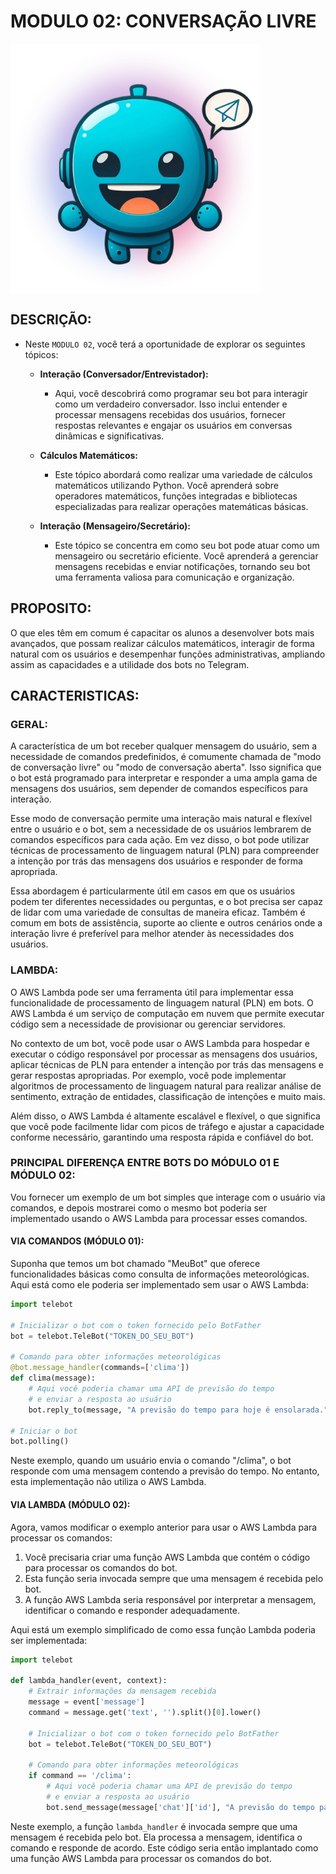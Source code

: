 # MODULO 02: CONVERSAÇÃO LIVRE

<img src="FOTO.png" align="center" width="400"> <br>

## DESCRIÇÃO:
- Neste `MODULO 02`, você terá a oportunidade de explorar os seguintes tópicos:

    - **Interação (Conversador/Entrevistador):**
        - Aqui, você descobrirá como programar seu bot para interagir como um verdadeiro conversador. Isso inclui entender e processar mensagens recebidas dos usuários, fornecer respostas relevantes e engajar os usuários em conversas dinâmicas e significativas.

    - **Cálculos Matemáticos:**
        - Este tópico abordará como realizar uma variedade de cálculos matemáticos utilizando Python. Você aprenderá sobre operadores matemáticos, funções integradas e bibliotecas especializadas para realizar operações matemáticas básicas.

    - **Interação (Mensageiro/Secretário):**
        - Este tópico se concentra em como seu bot pode atuar como um mensageiro ou secretário eficiente. Você aprenderá a gerenciar mensagens recebidas e enviar notificações, tornando seu bot uma ferramenta valiosa para comunicação e organização.

## PROPOSITO:
O que eles têm em comum é capacitar os alunos a desenvolver bots mais avançados, que possam realizar cálculos matemáticos, interagir de forma natural com os usuários e desempenhar funções administrativas, ampliando assim as capacidades e a utilidade dos bots no Telegram.

## CARACTERISTICAS:
### GERAL:
A característica de um bot receber qualquer mensagem do usuário, sem a necessidade de comandos predefinidos, é comumente chamada de "modo de conversação livre" ou "modo de conversação aberta". Isso significa que o bot está programado para interpretar e responder a uma ampla gama de mensagens dos usuários, sem depender de comandos específicos para interação.

Esse modo de conversação permite uma interação mais natural e flexível entre o usuário e o bot, sem a necessidade de os usuários lembrarem de comandos específicos para cada ação. Em vez disso, o bot pode utilizar técnicas de processamento de linguagem natural (PLN) para compreender a intenção por trás das mensagens dos usuários e responder de forma apropriada.

Essa abordagem é particularmente útil em casos em que os usuários podem ter diferentes necessidades ou perguntas, e o bot precisa ser capaz de lidar com uma variedade de consultas de maneira eficaz. Também é comum em bots de assistência, suporte ao cliente e outros cenários onde a interação livre é preferível para melhor atender às necessidades dos usuários.

### LAMBDA:
O AWS Lambda pode ser uma ferramenta útil para implementar essa funcionalidade de processamento de linguagem natural (PLN) em bots. O AWS Lambda é um serviço de computação em nuvem que permite executar código sem a necessidade de provisionar ou gerenciar servidores.

No contexto de um bot, você pode usar o AWS Lambda para hospedar e executar o código responsável por processar as mensagens dos usuários, aplicar técnicas de PLN para entender a intenção por trás das mensagens e gerar respostas apropriadas. Por exemplo, você pode implementar algoritmos de processamento de linguagem natural para realizar análise de sentimento, extração de entidades, classificação de intenções e muito mais.

Além disso, o AWS Lambda é altamente escalável e flexível, o que significa que você pode facilmente lidar com picos de tráfego e ajustar a capacidade conforme necessário, garantindo uma resposta rápida e confiável do bot.

### PRINCIPAL DIFERENÇA ENTRE BOTS DO MÓDULO 01 E MÓDULO 02:
Vou fornecer um exemplo de um bot simples que interage com o usuário via comandos, e depois mostrarei como o mesmo bot poderia ser implementado usando o AWS Lambda para processar esses comandos.

#### VIA COMANDOS (MÓDULO 01):
Suponha que temos um bot chamado "MeuBot" que oferece funcionalidades básicas como consulta de informações meteorológicas. Aqui está como ele poderia ser implementado sem usar o AWS Lambda:

```python
import telebot

# Inicializar o bot com o token fornecido pelo BotFather
bot = telebot.TeleBot("TOKEN_DO_SEU_BOT")

# Comando para obter informações meteorológicas
@bot.message_handler(commands=['clima'])
def clima(message):
    # Aqui você poderia chamar uma API de previsão do tempo
    # e enviar a resposta ao usuário
    bot.reply_to(message, "A previsão do tempo para hoje é ensolarada.")

# Iniciar o bot
bot.polling()
```

Neste exemplo, quando um usuário envia o comando "/clima", o bot responde com uma mensagem contendo a previsão do tempo. No entanto, esta implementação não utiliza o AWS Lambda.

#### VIA LAMBDA (MÓDULO 02):
Agora, vamos modificar o exemplo anterior para usar o AWS Lambda para processar os comandos:

1. Você precisaria criar uma função AWS Lambda que contém o código para processar os comandos do bot.
2. Esta função seria invocada sempre que uma mensagem é recebida pelo bot.
3. A função AWS Lambda seria responsável por interpretar a mensagem, identificar o comando e responder adequadamente.

Aqui está um exemplo simplificado de como essa função Lambda poderia ser implementada:

```python
import telebot

def lambda_handler(event, context):
    # Extrair informações da mensagem recebida
    message = event['message']
    command = message.get('text', '').split()[0].lower()

    # Inicializar o bot com o token fornecido pelo BotFather
    bot = telebot.TeleBot("TOKEN_DO_SEU_BOT")

    # Comando para obter informações meteorológicas
    if command == '/clima':
        # Aqui você poderia chamar uma API de previsão do tempo
        # e enviar a resposta ao usuário
        bot.send_message(message['chat']['id'], "A previsão do tempo para hoje é ensolarada.")
```

Neste exemplo, a função `lambda_handler` é invocada sempre que uma mensagem é recebida pelo bot. Ela processa a mensagem, identifica o comando e responde de acordo. Este código seria então implantado como uma função AWS Lambda para processar os comandos do bot.


